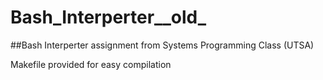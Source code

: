 # Bash_Interperter__old_
##Bash Interperter assignment from Systems Programming Class (UTSA)

Makefile provided for easy compilation
